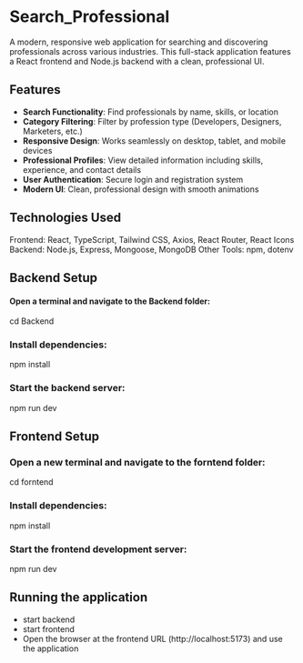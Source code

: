 # Search_Professional
A modern, responsive web application for searching and discovering professionals across various industries. This full-stack application features a React frontend and Node.js backend with a clean, professional UI.

##  Features
- **Search Functionality**: Find professionals by name, skills, or location
- **Category Filtering**: Filter by profession type (Developers, Designers, Marketers, etc.)
- **Responsive Design**: Works seamlessly on desktop, tablet, and mobile devices
- **Professional Profiles**: View detailed information including skills, experience, and contact details
- **User Authentication**: Secure login and registration system
- **Modern UI**: Clean, professional design with smooth animations


## Technologies Used
Frontend: React, TypeScript, Tailwind CSS, Axios, React Router, React Icons
Backend: Node.js, Express, Mongoose, MongoDB
Other Tools: npm, dotenv

## Backend Setup
#### Open a terminal and navigate to the Backend folder:
cd Backend

### Install dependencies:
npm install

### Start the backend server:
npm run dev


## Frontend Setup
### Open a new terminal and navigate to the forntend folder:
cd forntend

### Install dependencies:
npm install

### Start the frontend development server:
npm run dev

## Running the application
- start backend
- start frontend
- Open the browser at the frontend URL (http://localhost:5173) and use the application